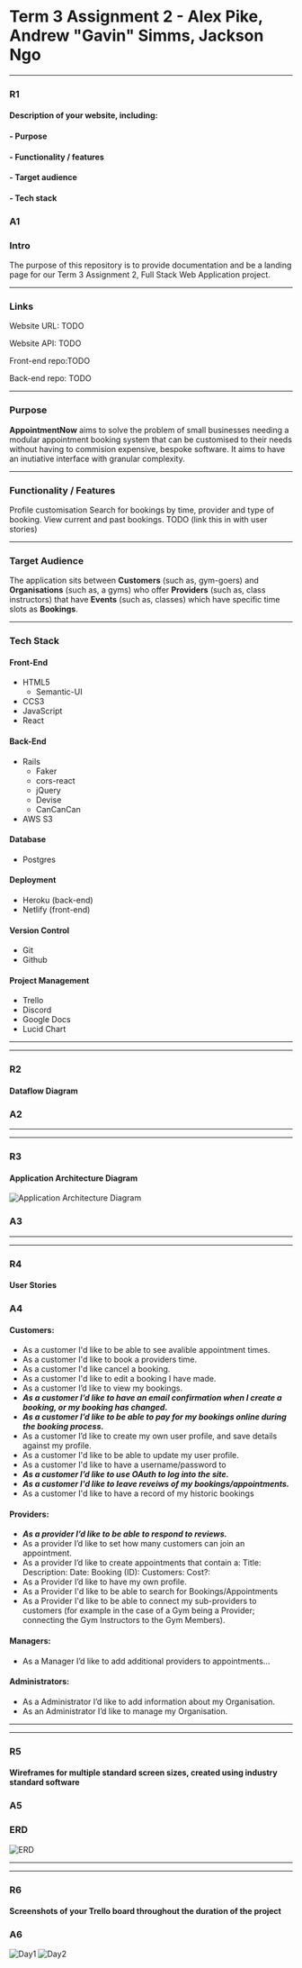 # Term 3 Assignment 2 - Alex Pike, Andrew "Gavin" Simms, Jackson Ngo
---

### R1

#### Description of your website, including:
#### - Purpose
#### - Functionality / features
#### - Target audience
#### - Tech stack

### A1

### **Intro**

The purpose of this repository is to provide documentation and be a landing page for our Term 3 Assignment 2, Full Stack Web Application project.

---

### **Links**

Website URL: TODO

Website API: TODO

Front-end repo:TODO

Back-end repo: TODO

---

### **Purpose**

**AppointmentNow** aims to solve the problem of small businesses needing a modular appointment booking system that can be customised to their needs without having to commision expensive, bespoke software. It aims to have an inutiative interface with granular complexity.

---

### **Functionality / Features**

Profile customisation
Search for bookings by time, provider and type of booking.
View current and past bookings.
TODO (link this in with user stories)

---

### **Target Audience**

The application sits between **Customers** (such as, gym-goers) and **Organisations** (such as, a gyms) who offer **Providers** (such as, class instructors) that have **Events** (such as, classes) which have specific time slots as **Bookings**.

---

### **Tech Stack**

#### Front-End
* HTML5
    * Semantic-UI
* CCS3
* JavaScript
* React
#### Back-End
* Rails
    * Faker
    * cors-react
    * jQuery
    * Devise
    * CanCanCan
* AWS S3
#### Database
* Postgres
#### Deployment
* Heroku (back-end)
* Netlify (front-end)
#### Version Control
* Git
* Github
#### Project Management
* Trello
* Discord
* Google Docs
* Lucid Chart

---
---

### R2

#### Dataflow Diagram

### A2



---
---

### R3

#### Application Architecture Diagram

![Application Architecture Diagram](docs/AAD.png "Application Architecture Diagram")

### A3


---
---

### R4

#### User Stories

### A4

#### Customers:

- As a customer I'd like to be able to see avalible appointment times.
- As a customer I'd like to book a providers time.
- As a customer I'd like cancel a booking.
- As a customer I'd like to edit a booking I have made.
- As a customer I’d like to view my bookings.
- ***As a customer I’d like to have an email confirmation when I create a booking, or my booking has changed.***
- ***As a customer I’d like to be able to pay for my bookings online during the booking process.***
- As a customer I’d like to create my own user profile, and save details against my profile.
- As a customer I'd like to be able to update my user profile.
- As a customer I'd like to have a username/password to 
- ***As a customer I’d like to use OAuth to log into the site.***
- ***As a customer I'd like to leave reveiws of my bookings/appointments.***
- As a customer I'd like to have a record of my historic bookings


#### Providers:

- ***As a provider I’d like to be able to respond to reviews.***
- As a provider I’d like to set how many customers can join an appointment.
- As a provider I’d like to create appointments that contain a: Title: Description: Date: Booking (ID): Customers:  Cost?:
- As a Provider I’d like to have my own profile.
- As a Provider I'd like to be able to search for Bookings/Appointments
- As a Provider I'd like to be able to connect my sub-providers to customers (for example in the case of a Gym being a Provider; connecting the Gym Instructors to the Gym Members).

#### Managers:

- As a Manager I’d like to add additional providers to appointments… 


#### Administrators:

- As a Administrator I’d like to add information about my Organisation.
- As an Administrator I’d like to manage my Organisation.

---
---

### R5

#### Wireframes for multiple standard screen sizes, created using industry standard software

### A5

### ERD

![ERD](https://lucid.app/publicSegments/view/1d6c8421-6cd8-4ebf-99b4-b9814e521d43/image.png "ERD")

---
---

### R6

#### Screenshots of your Trello board throughout the duration of the project

### A6

![Day1](docs/Trello-Day1.png "Day1")
![Day2](docs/Trello-Day2.png "Day2")